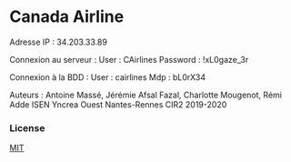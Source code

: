 # Canada Airline

Adresse IP : 34.203.33.89

Connexion au serveur :
	User : CAirlines
	Password : !xL0gaze_3r

Connexion à la BDD : 
	User : cairlines
	Mdp : bL0rX34

Auteurs : Antoine Massé, Jérémie Afsal Fazal, Charlotte Mougenot, Rémi Adde
ISEN Yncrea Ouest Nantes-Rennes CIR2 2019-2020
### License
[MIT](https://choosealicense.com/licenses/mit/)
